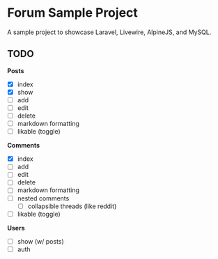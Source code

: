 # Forum Sample Project

A sample project to showcase Laravel, Livewire, AlpineJS, and MySQL.

## TODO

**Posts**
- [x] index
- [x] show
- [ ] add
- [ ] edit
- [ ] delete
- [ ] markdown formatting
- [ ] likable (toggle)

**Comments**
- [x] index
- [ ] add
- [ ] edit
- [ ] delete
- [ ] markdown formatting
- [ ] nested comments
    - [ ] collapsible threads (like reddit)
- [ ] likable (toggle)

**Users**
- [ ] show (w/ posts)
- [ ] auth
